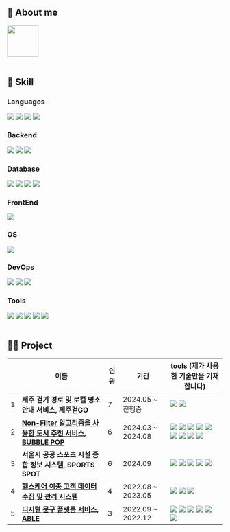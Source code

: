 ## 👼 About me



<a href="https://happindex.tistory.com/" >
<img src="https://img.shields.io/badge/Blog-D62300?style=flat-square&logo=tistory&logoColor=white" width="73"/>
</a>
</div>
<br>
<br>


## 🔧 Skill

### Languages

<img src="https://img.shields.io/badge/Java-ED8B00?style=for-the-badge&logo=openjdk&logoColor=white"/> <img src="https://img.shields.io/badge/JavaScript-F7DF1E?style=for-the-badge&logo=JavaScript&logoColor=white" /> <img src="https://img.shields.io/badge/Python-14354C?style=for-the-badge&logo=python&logoColor=white"/> <img src="https://img.shields.io/badge/R-276DC3?style=for-the-badge&logo=r&logoColor=white"/>

### Backend
<img src="https://img.shields.io/badge/Spring-6DB33F?style=for-the-badge&logo=spring&logoColor=white"/> <img src="https://img.shields.io/badge/Node.js-43853D?style=for-the-badge&logo=node.js&logoColor=white"/> <img src="https://img.shields.io/badge/JSP-494649?style=for-the-badge&logo=jsp&logoColor=white"/>

### Database
<img src="https://img.shields.io/badge/MySQL-00000F?style=for-the-badge&logo=mysql&logoColor=white"/> <img src="https://img.shields.io/badge/PostgreSQL-316192?style=for-the-badge&logo=postgresql&logoColor=white"/> <img src="https://img.shields.io/badge/MongoDB-4EA94B?style=for-the-badge&logo=mongodb&logoColor=white"/> <img src="https://img.shields.io/badge/Oracle-F80000?style=for-the-badge&logo=oracle&logoColor=black"/>


### FrontEnd
<img src="https://img.shields.io/badge/React-20232A?style=for-the-badge&logo=react&logoColor=61DAFB"/>

### OS
<img src="https://img.shields.io/badge/Ubuntu-E95420?style=for-the-badge&logo=ubuntu&logoColor=white" />

### DevOps
<img src="https://img.shields.io/badge/AWS-FF9900?style=for-the-badge&logo=amazonaws&logoColor=white"/> <img src="https://img.shields.io/badge/docker-%230db7ed.svg?style=for-the-badge&logo=docker&logoColor=white" /> <img src="https://img.shields.io/badge/GitHub_Actions-2088FF?style=for-the-badge&logo=github-actions&logoColor=white" /> 

### Tools
<img src="https://img.shields.io/badge/IntelliJ_IDEA-000000.svg?style=for-the-badge&logo=intellij-idea&logoColor=white" /> <img src="https://img.shields.io/badge/Postman-FF6C37?style=for-the-badge&logo=postman&logoColor=white"/> <img src="https://img.shields.io/badge/Visual_Studio_Code-0078D4?style=for-the-badge&logo=visual%20studio%20code&logoColor=white"> <img src="https://img.shields.io/badge/Eclipse-2C2255?style=for-the-badge&logo=eclipse&logoColor=white" /> <img src="https://img.shields.io/badge/RStudio-75AADB?style=for-the-badge&logo=RStudio&logoColor=white" />
<br>
<br>

## 👩‍💻 Project

||이름|인원|기간|tools (제가 사용한 기술만을 기재합니다)|
|---|---|---|---|---|
|1|**제주 걷기 경로 및 로컬 명소 안내 서비스, 제주걷GO** |7| 2024.05 ~ 진행중|  <img src="https://img.shields.io/badge/spring-6DB33F?style=flat-square&logo=spring&logoColor=white"/> <img src="https://img.shields.io/badge/MySQL-4479A1?style=flat-square&logo=mysql&logoColor=white"/>|
|2|[**Non-Filter 알고리즘을 사용한 도서 추천 서비스, BUBBLE POP**](https://github.com/codesooo/NonFilterBubble-Backend)|6|2024.03 ~ 2024.08|<img src="https://img.shields.io/badge/spring-6DB33F?style=flat-square&logo=spring&logoColor=white"/> <img src="https://img.shields.io/badge/MySQL-4479A1?style=flat-square&logo=mysql&logoColor=white"/>  <img src="https://img.shields.io/badge/Amazon EC2-FF9900?style=flat-square&logo=amazonec2&logoColor=white"/> <img src="https://img.shields.io/badge/Amazon S3-569A31?style=flat-square&logo=amazons3&logoColor=white"/> <img src="https://img.shields.io/badge/Amazon RDS-527FFF?style=flat-square&logo=amazonrds&logoColor=white"/> <img src="https://img.shields.io/badge/Ubuntu-E95420?style=flat-square&logo=ubuntu&logoColor=white"/>   <img src="https://img.shields.io/badge/Docker-2496ED?style=flat-square&logo=docker&logoColor=white"/> <img src="https://img.shields.io/badge/Docker Hub-02A8EF?style=flat-square&logo=docker&logoColor=white"/> <img src="https://img.shields.io/badge/Github Actions-2088FF?style=flat-square&logo=githubactions&logoColor=white"/>|
|3|**서울시 공공 스포츠 시설 종합 정보 시스템, SPORTS SPOT**|6|2024.09|<img src="https://img.shields.io/badge/JSP-494649?style=flat-square&logo=jsp&logoColor=white"/> <img src="https://img.shields.io/badge/MySQL-4479A1?style=flat-square&logo=mysql&logoColor=white"/>  <img src="https://img.shields.io/badge/HTML5-3366CC?style=flat-square&logo=HTML5&logoColor=white"/> <img src="https://img.shields.io/badge/CSS3-F43059?style=flat-square&logo=css3&logoColor=white"/> <img src="https://img.shields.io/badge/javascript-F7DF1E?style=flat-square&logo=javascript&logoColor=white"/>|
|4|[**헬스케어 이종 고객 데이터 수집 및 관리 시스템**](https://github.com/codesooo/deft-teamproject)|4|2022.08 ~ 2023.05| <img src="https://img.shields.io/badge/node.js-339933?style=flat-square&logo=nodedotjs&logoColor=white"/> <img src="https://img.shields.io/badge/MongoDB-47A248?style=flat-square&logo=mongodb&logoColor=white"/> <img src="https://img.shields.io/badge/Amazon EC2-FF9900?style=flat-square&logo=amazonec2&logoColor=white"/> |
|5|[**디지털 문구 플랫폼 서비스, ABLE**](https://github.com/codesooo/web-design-teamproject)|3|2022.09 ~ 2022.12|<img src="https://img.shields.io/badge/node.js-339933?style=flat-square&logo=nodedotjs&logoColor=white"/> <img src="https://img.shields.io/badge/MySQL-4479A1?style=flat-square&logo=mysql&logoColor=white"/>  <img src="https://img.shields.io/badge/HTML5-3366CC?style=flat-square&logo=HTML5&logoColor=white"/> <img src="https://img.shields.io/badge/CSS3-F43059?style=flat-square&logo=css3&logoColor=white"/> <img src="https://img.shields.io/badge/EJS-F7DF1E?style=flat-square&logo=ejs&logoColor=white"/> <img src="https://img.shields.io/badge/Amazon EC2-FF9900?style=flat-square&logo=amazonec2&logoColor=white"/> | |
